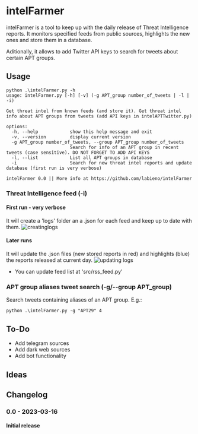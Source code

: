 # intelFarmer

intelFarmer is a tool to keep up with the daily release of Threat Intelligence reports. It monitors specified feeds from public sources, highlights the new ones and store them in a database.

Aditionally, it allows to add Twitter API keys to search for tweets about certain APT groups.

## Usage
```
python .\intelFarmer.py -h        
usage: intelFarmer.py [-h] [-v] (-g APT_group number_of_tweets | -l | -i)

Get threat intel from known feeds (and store it). Get threat intel info about APT groups from tweets (add API keys in intelAPTTwitter.py)

options:
  -h, --help            show this help message and exit
  -v, --version         display current version
  -g APT_group number_of_tweets, --group APT_group number_of_tweets
                        Search for info of an APT group in recent tweets (case sensitive). DO NOT FORGET TO ADD API KEYS
  -l, --list            List all APT groups in database
  -i                    Search for new threat intel reports and update database (first run is very verbose)

intelFarmer 0.0 || More info at https://github.com/labieno/intelFarmer
```

### Threat Intelligence feed (-i)

#### First run - very verbose
It will create a 'logs' folder an a .json for each feed and keep up to date with them.
![creatinglogs](https://user-images.githubusercontent.com/62944884/225639399-e39c8c54-4a15-4ed4-962a-cb80208f4bd8.png)


#### Later runs
It will update the .json files (new stored reports in red) and highlights (blue) the reports released at current day.
![updating logs](https://user-images.githubusercontent.com/62944884/225639448-53a98374-2e9b-47f2-93fc-6c1784897792.png)


* You can update feed list at 'src/rss_feed.py'

### APT group aliases tweet search (-g/--group APT_group)
Search tweets containing aliases of an APT group. E.g.:
```
python .\intelFarmer.py -g "APT29" 4
```


## To-Do
* Add telegram sources
* Add dark web sources
* Add bot functionality

## Ideas

## Changelog
### 0.0 - 2023-03-16
#### Initial release
